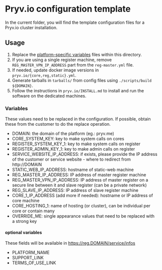 # Pryv.io configuration template

In the current folder, you will find the template configuration files for a Pryv.io cluster installation.

## Usage

1. Replace the [platform-specific variables](#variables) files within this directory.
2. If you are using a single register machine, remove `REG_MASTER_VPN_IP_ADDRESS` part from the `reg-master.yml` file.
3. If needed, update docker image versions in `pryv.io/{core,reg,static}.yml`.
4. Generate tarballs in `tarballs/` from config files using `./scripts/build ${DOMAIN}`.
5. Follow the instructions in `pryv.io/INSTALL.md` to install and run the software on the dedicated machines.

### Variables

These values need to be replaced in the configuration. If possible, obtain these from the customer to do the replace operation.

* DOMAIN: the domain of the platform (eg.: pryv.me)
* CORE_SYSTEM_KEY: key to make system calls on cores
* REGISTER_SYSTEM_KEY_1: key to make system calls on register
* REGISTER_ADMIN_KEY_1: key to make admin calls on register
* SERVICE_WEBSITE_IP_ADDRESS: if exists, please provide the IP address of the customer or service website - where to redirect from http://DOMAIN
* STATIC_WEB_IP_ADDRESS: hostname of static-web machine
* REG_MASTER_IP_ADDRESS: IP address of master register machine
* REG_MASTER_VPN_IP_ADDRESS: IP address of master register on a secure line between it and slave register (can be a private network)
* REG_SLAVE_IP_ADDRESS: IP address of slave register machine
* CORE_1_IP_ADDRESS (add more if needed): hostname or IP address of core machine
* CORE_HOSTING_1: name of hosting (or cluster), can be individual per core or contain many
* OVERRIDE_ME: single appearance values that need to be replaced with a strong key

#### optional variables

These fields will be available in https://reg.DOMAIN/service/infos

* PLATFORM_NAME
* SUPPORT_LINK
* TERMS_OF_USE_LINK